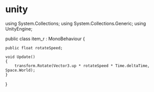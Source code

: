 # unity
using System.Collections;
using System.Collections.Generic;
using UnityEngine;

public class item_r : MonoBehaviour
{

    public float rotateSpeed;
    
    void Update()
    {
        transform.Rotate(Vector3.up * rotateSpeed * Time.deltaTime, Space.World);
    }

   
}
